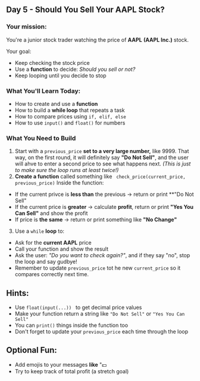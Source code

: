 ## Day 5 - Should You Sell Your AAPL Stock?
### Your mission:
You're a junior stock trader watching the price of **AAPL** **(AAPL Inc.)** stock.

Your goal:
* Keep checking the stock price
* Use a **function** to decide: *Should you sell or not?*
* Keep looping until you decide to stop

### What You'll Learn Today:
* How to create and use a **function**
* How to build a **while loop** that repeats a task
* How to compare prices using ``` if, elif, else ```
* How to use ```input()``` and ```float()``` for numbers

### What You Need to Build
1. Start with a ```previous_price``` **set to a very large number,** like 9999.
That way, on the first round, it will definitely say **"Do Not Sell"**, and the user will ahve to enter a second price to see what happens next. *(This is just to make sure the loop runs at least twice!)*
2. **Create a function** called something like ``` check_price(current_price, previous_price)```
Inside the function:
* If the current privce is **less than** the previous &rarr; return or print **"Do Not Sell"
* If the current price is **greater** &rarr; calculate **profit**, return or print **"Yes You Can Sell"** and show the profit
* If price is **the same** &rarr; return or print something like **"No Change"**
3. Use a ```while``` **loop** to:
* Ask for the **current AAPL** price
* Call your function and show the result
* Ask the user: *"Do you want to check again?"*, and if they say "no", stop the loop and say gudbye!
* Remember to update ```previous_price``` tot he new ```current_price``` so it compares correctly next time.
## Hints:
* Use ```float(input(...)) ``` to get decimal price values
* Make your function return a string like ```"Do Not Sell"``` or ```"Yes You Can Sell"```
* You can ```print()``` things inside the function too
* Don't forget to update your ```previous_price``` each time through the loop
## Optional Fun:
* Add emojis to your messages **like** ":dollar: 
* Try to keep track of total profit (a stretch goal)
